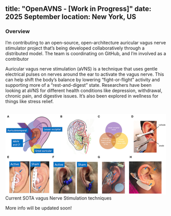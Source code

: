 title: "OpenAVNS - [Work in Progress]"
date: 2025 September
location: New York, US
---

### Overview
I’m contributing to an open-source, open-architecture auricular vagus nerve stimulator project that’s being developed collaboratively through a distributed model. The team is coordinating on GitHub, and I’m involved as a contributor

Auricular vagus nerve stimulation (aVNS) is a technique that uses gentle electrical pulses on nerves around the ear to activate the vagus nerve. This can help shift the body’s balance by lowering “fight-or-flight” activity and supporting more of a “rest-and-digest” state. Researchers have been looking at aVNS for different health conditions like depression, withdrawal, chronic pain, and digestive issues. It’s also been explored in wellness for things like stress relief.

<br/><img src='/images/oavns.jpg'>
Current SOTA vagus Nerve Stimulation techniques

More info will be updated soon!
